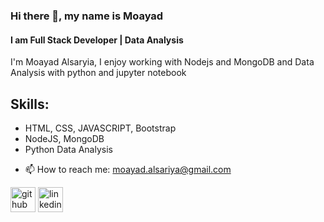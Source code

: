 ### Hi there 👋, my name is Moayad
#### I am Full Stack Developer | Data Analysis
I'm Moayad Alsaryia, I enjoy working with Nodejs and MongoDB and Data Analysis with python and jupyter notebook

## Skills:
* HTML, CSS, JAVASCRIPT, Bootstrap
* NodeJS, MongoDB
* Python Data Analysis

- 📫 How to reach me: moayad.alsariya@gmail.com 


[<img src='https://cdn.jsdelivr.net/npm/simple-icons@3.0.1/icons/github.svg' alt='github' height='40'>](https://github.com/moayadalsariya)  [<img src='https://cdn.jsdelivr.net/npm/simple-icons@3.0.1/icons/linkedin.svg' alt='linkedin' height='40'>](https://www.linkedin.com/in/moayadalsariya/)  

